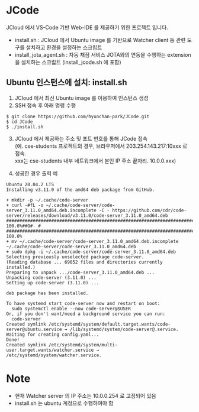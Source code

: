 # JCode
JCloud 에서 VS-Code 기반 Web-IDE 를 제공하기 위한 프로젝트 입니다. 
- install.sh : JCloud 에서 Ubuntu image 를 기반으로 Watcher client 등 관련 도구를 설치하고 환경을 설정하는 스크립트 
- install_jota_agent.sh : 자동 채점 서비스 JOTA와의 연동을 수행하는 extension 을 설치하는 스크립트 (install_jcode.sh 에 포함)

## Ubuntu 인스턴스에 설치: install.sh
1. JCloud 에서 최신 Ubuntu image 를 이용하여 인스턴스 생성
2. SSH 접속 후 아래 명령 수행

```
$ git clone https://github.com/hyunchan-park/JCode.git
$ cd JCode
$ ./install.sh
```

3. JCloud 에서 제공하는 주소 및 포트 번호를 통해 JCode 접속  
   (예. cse-students 프로젝트의 경우, 브라우저에서 203.254.143.217:10xxx 로 접속.  
   xxx는 cse-students 내부 네트워크에서 본인 IP 주소 끝자리. 10.0.0.xxx)

4. 성공한 경우 출력 예
```
Ubuntu 20.04.2 LTS
Installing v3.11.0 of the amd64 deb package from GitHub.

+ mkdir -p ~/.cache/code-server
+ curl -#fL -o ~/.cache/code-server/code-server_3.11.0_amd64.deb.incomplete -C - https://github.com/cdr/code-server/releases/download/v3.11.0/code-server_3.11.0_amd64.deb
######################################################################## 100.0%##O#- #                          ######################################################################## 100.0%
+ mv ~/.cache/code-server/code-server_3.11.0_amd64.deb.incomplete ~/.cache/code-server/code-server_3.11.0_amd64.deb
+ sudo dpkg -i ~/.cache/code-server/code-server_3.11.0_amd64.deb
Selecting previously unselected package code-server.
(Reading database ... 69052 files and directories currently installed.)
Preparing to unpack .../code-server_3.11.0_amd64.deb ...
Unpacking code-server (3.11.0) ...
Setting up code-server (3.11.0) ...

deb package has been installed.

To have systemd start code-server now and restart on boot:
  sudo systemctl enable --now code-server@$USER
Or, if you don't want/need a background service you can run:
  code-server
Created symlink /etc/systemd/system/default.target.wants/code-server@ubuntu.service → /lib/systemd/system/code-server@.service.
Waiting for creating config.yaml...
Done!
Created symlink /etc/systemd/system/multi-user.target.wants/watcher.service → /etc/systemd/system/watcher.service.
```

# Note
- 현재 Watcher server 의 IP 주소는 10.0.0.254 로 고정되어 있음
- install.sh 는 ubuntu 계정으로 수행하여야 함

